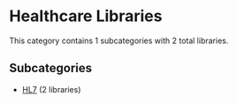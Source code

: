 # Healthcare Libraries

This category contains 1 subcategories with 2 total libraries.

## Subcategories

- [HL7](HL7.md) (2 libraries)
